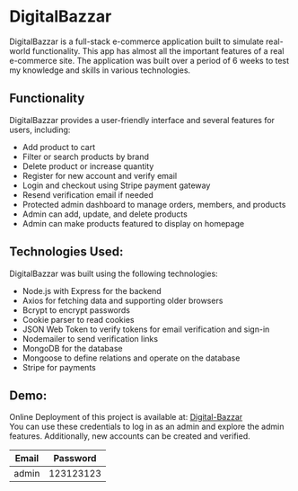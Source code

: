 # DigitalBazzar

DigitalBazzar is a full-stack e-commerce application built to simulate real-world functionality. This app has almost all the important features of a real e-commerce site. The application was built over a period of 6 weeks to test my knowledge and skills in various technologies.

## Functionality

DigitalBazzar provides a user-friendly interface and several features for users, including:

- Add product to cart
- Filter or search products by brand
- Delete product or increase quantity
- Register for new account and verify email
- Login and checkout using Stripe payment gateway
- Resend verification email if needed
- Protected admin dashboard to manage orders, members, and products
- Admin can add, update, and delete products
- Admin can make products featured to display on homepage

## Technologies Used:
DigitalBazzar was built using the following technologies:

- Node.js with Express for the backend
- Axios for fetching data and supporting older browsers
- Bcrypt to encrypt passwords
- Cookie parser to read cookies
- JSON Web Token to verify tokens for email verification and sign-in
- Nodemailer to send verification links
- MongoDB for the database
- Mongoose to define relations and operate on the database
- Stripe for payments

## Demo:
Online Deployment of this project is available at:    [Digital-Bazzar](https://digital-bazzar.netlify.app/) <br>
You can use these credentials to log in as an admin and explore the admin features. Additionally, new accounts can be created and verified.

| Email  | Password  |
|-----------|-----------|
| admin | 123123123 |

